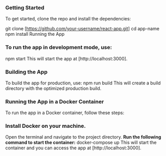 ### Getting Started

To get started, clone the repo and install the dependencies:

git clone [https://github.com/your-username/react-app.git]
cd app-name  
npm install
Running the App

### To run the app in development mode, use:

npm start
This will start the app at [http://localhost:3000].

### Building the App

To build the app for production, use:
npm run build
This will create a build directory with the optimized production build.

### Running the App in a Docker Container

To run the app in a Docker container, follow these steps:

### Install Docker on your machine.

Open the terminal and navigate to the project directory.
**Run the following command to start the container:**
docker-compose up
This will start the container and you can access the app at [http://localhost:3000].
